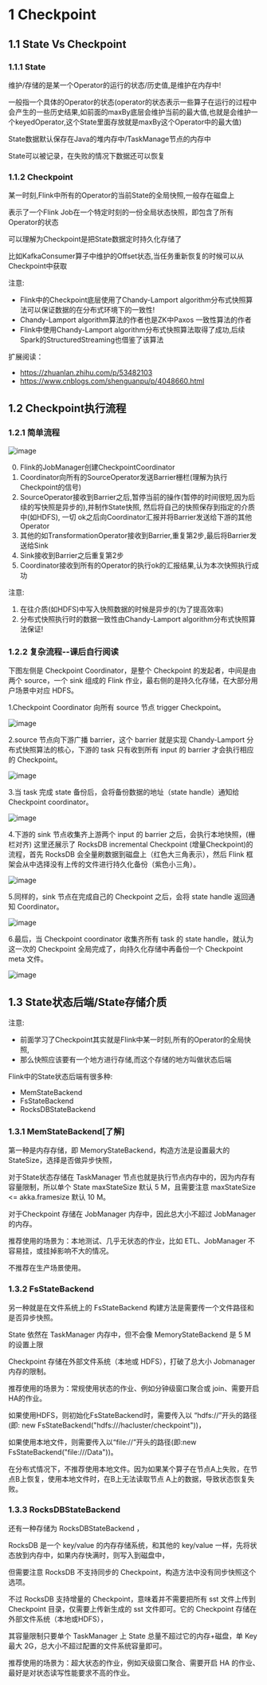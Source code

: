 # 1 Checkpoint

## 1.1 State Vs Checkpoint

### 1.1.1 State
维护/存储的是某一个Operator的运行的状态/历史值,是维护在内存中!

一般指一个具体的Operator的状态(operator的状态表示一些算子在运行的过程中会产生的一些历史结果,如前面的maxBy底层会维护当前的最大值,也就是会维护一个keyedOperator,这个State里面存放就是maxBy这个Operator中的最大值)

State数据默认保存在Java的堆内存中/TaskManage节点的内存中

State可以被记录，在失败的情况下数据还可以恢复

### 1.1.2 Checkpoint
某一时刻,Flink中所有的Operator的当前State的全局快照,一般存在磁盘上

表示了一个Flink Job在一个特定时刻的一份全局状态快照，即包含了所有Operator的状态

可以理解为Checkpoint是把State数据定时持久化存储了

比如KafkaConsumer算子中维护的Offset状态,当任务重新恢复的时候可以从Checkpoint中获取

注意:
- Flink中的Checkpoint底层使用了Chandy-Lamport algorithm分布式快照算法可以保证数据的在分布式环境下的一致性!
- Chandy-Lamport algorithm算法的作者也是ZK中Paxos 一致性算法的作者
- Flink中使用Chandy-Lamport algorithm分布式快照算法取得了成功,后续Spark的StructuredStreaming也借鉴了该算法

扩展阅读：
- https://zhuanlan.zhihu.com/p/53482103
- https://www.cnblogs.com/shenguanpu/p/4048660.html

## 1.2 Checkpoint执行流程

### 1.2.1 简单流程

![image](https://user-images.githubusercontent.com/75486726/178153128-affec27a-de44-4231-a0f0-27eef9133e4d.png)

0. Flink的JobManager创建CheckpointCoordinator
1. Coordinator向所有的SourceOperator发送Barrier栅栏(理解为执行Checkpoint的信号)
2. SourceOperator接收到Barrier之后,暂停当前的操作(暂停的时间很短,因为后续的写快照是异步的),并制作State快照, 然后将自己的快照保存到指定的介质中(如HDFS), 一切 ok之后向Coordinator汇报并将Barrier发送给下游的其他Operator
3. 其他的如TransformationOperator接收到Barrier,重复第2步,最后将Barrier发送给Sink
4. Sink接收到Barrier之后重复第2步
5. Coordinator接收到所有的Operator的执行ok的汇报结果,认为本次快照执行成功

注意:
1. 在往介质(如HDFS)中写入快照数据的时候是异步的(为了提高效率)
2. 分布式快照执行时的数据一致性由Chandy-Lamport algorithm分布式快照算法保证!

### 1.2.2 复杂流程--课后自行阅读
下图左侧是 Checkpoint Coordinator，是整个 Checkpoint 的发起者，中间是由两个 source，一个 sink 组成的 Flink 作业，最右侧的是持久化存储，在大部分用户场景中对应 HDFS。

1.Checkpoint Coordinator 向所有 source 节点 trigger Checkpoint。

![image](https://user-images.githubusercontent.com/75486726/178153140-3f272fd0-46e0-4c47-9a63-cb5bb75e9194.png)

2.source 节点向下游广播 barrier，这个 barrier 就是实现 Chandy-Lamport 分布式快照算法的核心，下游的 task 只有收到所有 input 的 barrier 才会执行相应的 Checkpoint。

![image](https://user-images.githubusercontent.com/75486726/178153149-dad3e822-e26f-40fe-9858-9fb283820ca1.png)

3.当 task 完成 state 备份后，会将备份数据的地址（state handle）通知给 Checkpoint coordinator。

![image](https://user-images.githubusercontent.com/75486726/178153153-708af6ce-9a42-49db-a3a9-f8ad278cebdc.png)

4.下游的 sink 节点收集齐上游两个 input 的 barrier 之后，会执行本地快照，(栅栏对齐)
这里还展示了 RocksDB incremental Checkpoint (增量Checkpoint)的流程，首先 RocksDB 会全量刷数据到磁盘上（红色大三角表示），然后 Flink 框架会从中选择没有上传的文件进行持久化备份（紫色小三角）。

![image](https://user-images.githubusercontent.com/75486726/178153157-90f1fca9-7629-448b-aa08-5bee0c082dd6.png)

5.同样的，sink 节点在完成自己的 Checkpoint 之后，会将 state handle 返回通知 Coordinator。

![image](https://user-images.githubusercontent.com/75486726/178153161-f48b72bb-0b9c-4d98-b2fe-6ebc0ed30124.png)

6.最后，当 Checkpoint coordinator 收集齐所有 task 的 state handle，就认为这一次的 Checkpoint 全局完成了，向持久化存储中再备份一个 Checkpoint meta 文件。

![image](https://user-images.githubusercontent.com/75486726/178153164-67517e5e-742a-4b8f-9b78-3748f7568430.png)

## 1.3 State状态后端/State存储介质
注意:
- 前面学习了Checkpoint其实就是Flink中某一时刻,所有的Operator的全局快照,
- 那么快照应该要有一个地方进行存储,而这个存储的地方叫做状态后端

Flink中的State状态后端有很多种:
- MemStateBackend 
- FsStateBackend 
- RocksDBStateBackend

### 1.3.1 MemStateBackend[了解]
第一种是内存存储，即 MemoryStateBackend，构造方法是设置最大的StateSize，选择是否做异步快照，

对于State状态存储在 TaskManager 节点也就是执行节点内存中的，因为内存有容量限制，所以单个 State maxStateSize 默认 5 M，且需要注意 maxStateSize <= akka.framesize 默认 10 M。

对于Checkpoint 存储在 JobManager 内存中，因此总大小不超过 JobManager 的内存。

推荐使用的场景为：本地测试、几乎无状态的作业，比如 ETL、JobManager 不容易挂，或挂掉影响不大的情况。

不推荐在生产场景使用。

### 1.3.2 FsStateBackend
另一种就是在文件系统上的 FsStateBackend 构建方法是需要传一个文件路径和是否异步快照。

State 依然在 TaskManager 内存中，但不会像 MemoryStateBackend 是 5 M 的设置上限

Checkpoint 存储在外部文件系统（本地或 HDFS），打破了总大小 Jobmanager 内存的限制。

推荐使用的场景为：常规使用状态的作业、例如分钟级窗口聚合或 join、需要开启HA的作业。

如果使用HDFS，则初始化FsStateBackend时，需要传入以 “hdfs://”开头的路径(即: new FsStateBackend("hdfs:///hacluster/checkpoint"))，

如果使用本地文件，则需要传入以“file://”开头的路径(即:new FsStateBackend("file:///Data"))。

在分布式情况下，不推荐使用本地文件。因为如果某个算子在节点A上失败，在节点B上恢复，使用本地文件时，在B上无法读取节点 A上的数据，导致状态恢复失败。

### 1.3.3 RocksDBStateBackend
还有一种存储为 RocksDBStateBackend ，

RocksDB 是一个 key/value 的内存存储系统，和其他的 key/value 一样，先将状态放到内存中，如果内存快满时，则写入到磁盘中，

但需要注意 RocksDB 不支持同步的 Checkpoint，构造方法中没有同步快照这个选项。

不过 RocksDB 支持增量的 Checkpoint，意味着并不需要把所有 sst 文件上传到 Checkpoint 目录，仅需要上传新生成的 sst 文件即可。它的 Checkpoint 存储在外部文件系统（本地或HDFS），

其容量限制只要单个 TaskManager 上 State 总量不超过它的内存+磁盘，单 Key最大 2G，总大小不超过配置的文件系统容量即可。

推荐使用的场景为：超大状态的作业，例如天级窗口聚合、需要开启 HA 的作业、最好是对状态读写性能要求不高的作业。
